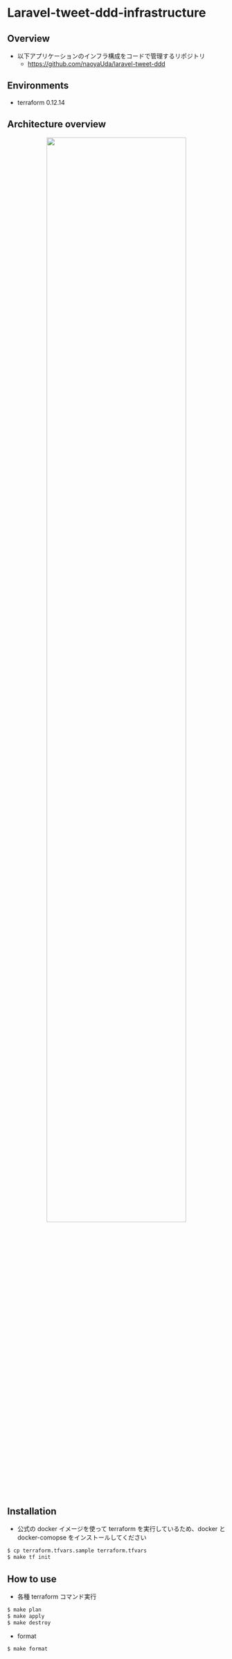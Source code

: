 # Laravel-tweet-ddd-infrastructure

## Overview

- 以下アプリケーションのインフラ構成をコードで管理するリポジトリ
  - https://github.com/naoyaUda/laravel-tweet-ddd

## Environments

- terraform 0.12.14

## Architecture overview

<p align="center">
    <img width="80%" src="https://user-images.githubusercontent.com/43739514/82998236-70dc6880-a042-11ea-8bd9-d8dbb23f4af3.png">
</p>

## Installation

- 公式の docker イメージを使って terraform を実行しているため、docker と docker-comopse をインストールしてください

```bash
$ cp terraform.tfvars.sample terraform.tfvars
$ make tf init
```

## How to use

- 各種 terraform コマンド実行

```bash
$ make plan
$ make apply
$ make destroy
```

- format

```bash
$ make format
```
